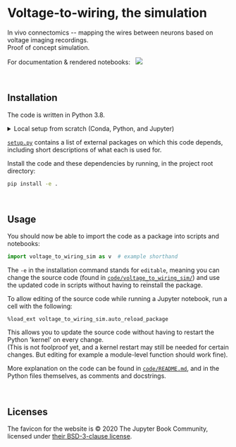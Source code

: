 # Voltage-to-wiring, the simulation

In vivo connectomics -- mapping the wires between neurons based on voltage imaging recordings.\
Proof of concept simulation.

For documentation & rendered notebooks: &nbsp; [![](https://img.shields.io/badge/%F0%9F%9A%80_open_website-green)](https://tfiers.github.io/voltage-to-wiring-sim)


<br>

## Installation

The code is written in Python 3.8.

<details><summary>Local setup from scratch (Conda, Python, and Jupyter)</summary>
To setup your local machine for running this project, I recommend the <a href="https://docs.conda.io/">conda</a> package manager,
specifically its small <a href="https://docs.conda.io/en/latest/miniconda.html">miniconda</a> installer.<br>
Installing conda will also install Python, and the `pip` Python package installer used below.<br>
If Python's version is not already at least 3.8 (checked with <code>python --version</code>),
upgrade using <code>conda update python</code>.<br>
Install the Jupyter notebook server using <code>conda install notebook</code>.  
After cloning this repository, follow the package installation instructions below.
Finally, you can run <code>python -m notebook</code>. This will open the Jupyter app locally, in your browser,
in which you can play with the notebooks, which run the simulation/analysis code and display the results.
</details>

[`setup.py`](setup.py) contains a list of external packages on which this code depends,
including short descriptions of what each is used for.

Install the code and these dependencies by running, in the project root directory:
```bash
pip install -e .
```


<br>

## Usage

You should now be able to import the code as a package into scripts and notebooks:
```py
import voltage_to_wiring_sim as v  # example shorthand
```

The `-e` in the installation command stands for `editable`, meaning you can change the source code 
(found in [`code/voltage_to_wiring_sim/`](code/voltage_to_wiring_sim/)) 
and use the updated code in scripts without having to reinstall the package.

To allow editing of the source code while running a Jupyter notebook, run a cell with the following:
```ipython3
%load_ext voltage_to_wiring_sim.auto_reload_package
```
This allows you to update the source code without having to restart the Python 'kernel' on every change.\
(This is not foolproof yet, and a kernel restart may still be needed for certain changes.
But editing for example a module-level function should work fine).

More explanation on the code can be found in [`code/README.md`](https://github.com/tfiers/voltage-to-wiring-sim/tree/master/code#readme), and in the Python files themselves, as comments and docstrings.


<br>

## Licenses

The favicon for the website is © 2020 The Jupyter Book Community, 
licensed under [their BSD-3-clause license](https://github.com/executablebooks/jupyter-book/blob/master/LICENSE).


